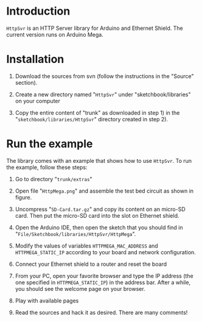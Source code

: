 # Introduction #

`HttpSvr` is an HTTP Server library for Arduino and Ethernet Shield. The current version runs on Arduino Mega.

# Installation #

1) Download the sources from svn (follow the instructions in the "Source" section).

2) Create a new directory named "`HttpSvr`" under "sketchbook/libraries" on your computer

3) Copy the entire content of "trunk" as downloaded in step 1) in the "`sketchbook/libraries/HttpSvr`" directory created in step 2).

# Run the example #

The library comes with an example that shows how to use `HttpSvr`.
To run the example, follow these steps:

1) Go to directory "`trunk/extras`"

2) Open file "`HttpMega.png`" and assemble the test bed circuit as shown in figure.

2) Uncompress "`SD-Card.tar.gz`" and copy its content on an micro-SD card. Then put the micro-SD card into the slot on Ethernet shield.

3) Open the Arduino IDE, then open the sketch that you should find in "`File/Sketchbook/libraries/HttpSvr/HttpMega`".

4) Modify the values of variables `HTTPMEGA_MAC_ADDRESS` and `HTTPMEGA_STATIC_IP` according to your board and network configuration.

5) Connect your Ethernet shield to a router and reset the board

6) From your PC, open your favorite browser and type the IP address (the one specified in `HTTPMEGA_STATIC_IP`) in the address bar. After a while, you should see the welcome page on your browser.

7) Play with available pages

8) Read the sources and hack it as desired. There are many comments!